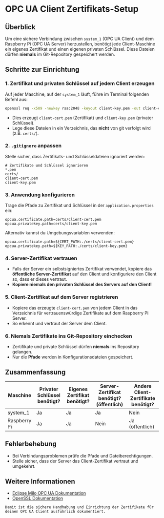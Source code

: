 
# OPC UA Client Zertifikats-Setup

## Überblick

Um eine sichere Verbindung zwischen `system_1` (OPC UA Client) und dem Raspberry Pi (OPC UA Server) herzustellen, benötigt jede Client-Maschine ein eigenes Zertifikat und einen eigenen privaten Schlüssel. Diese Dateien dürfen **niemals** im Git-Repository gespeichert werden.

## Schritte zur Einrichtung

### 1. Zertifikat und privaten Schlüssel auf jedem Client erzeugen

Auf jeder Maschine, auf der `system_1` läuft, führe im Terminal folgenden Befehl aus:

```bash
openssl req -x509 -newkey rsa:2048 -keyout client-key.pem -out client-cert.pem -days 365 -nodes -subj "/CN=system_1_client"
```

- Dies erzeugt `client-cert.pem` (Zertifikat) und `client-key.pem` (privater Schlüssel).
- Lege diese Dateien in ein Verzeichnis, das **nicht** von git verfolgt wird (z.B. `certs/`).

### 2. `.gitignore` anpassen

Stelle sicher, dass Zertifikats- und Schlüsseldateien ignoriert werden:

```
# Zertifikate und Schlüssel ignorieren
*.pem
certs/
client-cert.pem
client-key.pem
```

### 3. Anwendung konfigurieren

Trage die Pfade zu Zertifikat und Schlüssel in der `application.properties` ein:

```
opcua.certificate.path=certs/client-cert.pem
opcua.privatekey.path=certs/client-key.pem
```

Alternativ kannst du Umgebungsvariablen verwenden:

```
opcua.certificate.path=${CERT_PATH:./certs/client-cert.pem}
opcua.privatekey.path=${KEY_PATH:./certs/client-key.pem}
```

### 4. Server-Zertifikat vertrauen

- Falls der Server ein selbstsigniertes Zertifikat verwendet, kopiere das **öffentliche Server-Zertifikat** auf den Client und konfiguriere den Client so, dass er dieses vertraut.
- **Kopiere niemals den privaten Schlüssel des Servers auf den Client!**

### 5. Client-Zertifikat auf dem Server registrieren

- Kopiere das erzeugte `client-cert.pem` von jedem Client in das Verzeichnis für vertrauenswürdige Zertifikate auf dem Raspberry Pi Server.
- So erkennt und vertraut der Server dem Client.

### 6. Niemals Zertifikate ins Git-Repository einchecken

- Zertifikate und private Schlüssel dürfen **niemals** ins Repository gelangen.
- Nur die **Pfade** werden in Konfigurationsdateien gespeichert.

## Zusammenfassung

| Maschine      | Privater Schlüssel benötigt? | Eigenes Zertifikat benötigt? | Server-Zertifikat benötigt? (öffentlich) | Andere Client-Zertifikate benötigt? |
|---------------|-----------------------------|------------------------------|------------------------------------------|-------------------------------------|
| system_1      | Ja                          | Ja                           | Ja                                       | Nein                                |
| Raspberry Pi  | Ja                          | Ja                           | Nein                                     | Ja (öffentlich)                     |

## Fehlerbehebung

- Bei Verbindungsproblemen prüfe die Pfade und Dateiberechtigungen.
- Stelle sicher, dass der Server das Client-Zertifikat vertraut und umgekehrt.

## Weitere Informationen

- [Eclipse Milo OPC UA Dokumentation](https://github.com/eclipse/milo)
- [OpenSSL Dokumentation](https://www.openssl.org/docs/manmaster/man1/openssl-req.html)
```
Damit ist die sichere Handhabung und Einrichtung der Zertifikate für deinen OPC UA Client ausführlich dokumentiert.

        